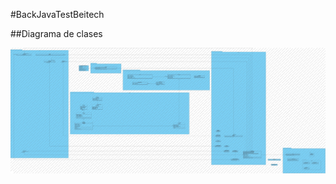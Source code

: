 #BackJavaTestBeitech

##Diagrama de clases

![alt text](https://github.com/tomdeveloper1991/BackJavaTestBeitech/blob/d02e391cf0c3c68d15ccdf6f4ed897ed07d0ca6c/ClassDiagram.jpg?raw=true)



